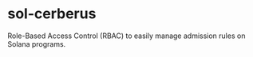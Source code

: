 # sol-cerberus
Role-Based Access Control (RBAC) to easily manage admission rules on Solana programs.

